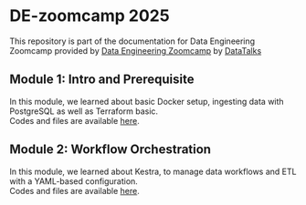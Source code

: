 # DE-zoomcamp 2025
This repository is part of the documentation for Data Engineering Zoomcamp provided by [Data Engineering Zoomcamp](https://github.com/DataTalksClub/data-engineering-zoomcamp) by [DataTalks](https://datatalks.club/blog/data-engineering-zoomcamp.html)

## Module 1: Intro and Prerequisite
In this module, we learned about basic Docker setup, ingesting data with PostgreSQL as well as Terraform basic.\
Codes and files are available [here](https://github.com/rochanofa/DE-zoomcamp/tree/main/01%20Module%201%20Intro%20and%20Prerequisite).

## Module 2: Workflow Orchestration
In this module, we learned about Kestra, to manage data workflows and ETL with a YAML-based configuration.\
Codes and files are available [here](https://github.com/rochanofa/DE-zoomcamp/tree/main/02-workflow-orchestration).
